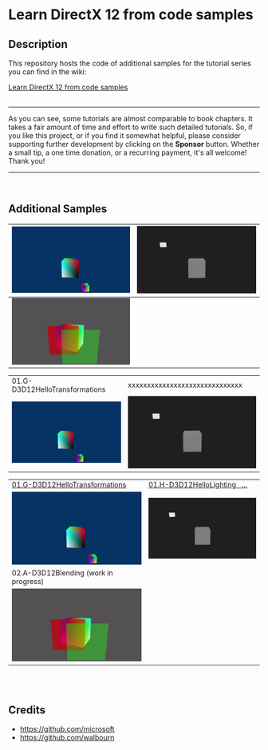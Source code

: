 # Learn DirectX 12 from code samples
## Description
This repository hosts the code of additional samples for the tutorial series you can find in the wiki:<br />

[Learn DirectX 12 from code samples](https://github.com/PAMinerva/LearnDirectX-Tutorial/wiki) <br />
<br>

***
As you can see, some tutorials are almost comparable to book chapters. It takes a fair amount of time and effort to write such detailed tutorials. So, if you like this project, or if you find it somewhat helpful, please consider supporting further development by clicking on the **Sponsor** button. Whether a small tip, a one time donation, or a recurring payment, it's all welcome! Thank you! <br>
***

<br>

## Additional Samples

| ![](images/07.gif)  |  ![](images/HelloLighting.gif) |
|---|---|
| ![](images/Blending.gif) | &nbsp; |

<table>
  <tr>
    <td>01.G-D3D12HelloTransformations</td>
    <td>xxxxxxxxxxxxxxxxxxxxxxxxxxxxxx</td>
     </tr>
  <tr>
    <td><img src="images/07.gif"></td>
    <td><img src="images/HelloLighting.gif"></td>
  </tr>
</table>

<table>
 <tr>
  <td><a href="https://github.com/PAMinerva/LearnDirectX-Samples/tree/master/samples/01G-D3D12HelloTransformations">01.G-D3D12HelloTransformations</a></td>
  <td><a href="https://github.com/PAMinerva/LearnDirectX-Samples/tree/master/samples/01H-D3D12HelloLighting">01.H-D3D12HelloLighting &#160;&#160;...</a></td>
 </tr>
 <tr>
  <td><img src="images/07.gif"></td>
  <td><img src="images/HelloLighting.gif"></td>
 </tr>
 <tr>
  <td>02.A-D3D12Blending (work in progress)</td>
  <!--- <td> </td> -->
 </tr>
 <tr>
  <td><img src="images/Blending.gif"></td>
  <!--- <td> </td> -->
 </tr>
</table>

<br>

<br>

## Credits
* https://github.com/microsoft <br />
* https://github.com/walbourn
